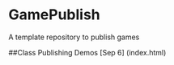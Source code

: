 # GamePublish
A template repository to publish games

##Class Publishing Demos
[Sep 6] (index.html)
  
